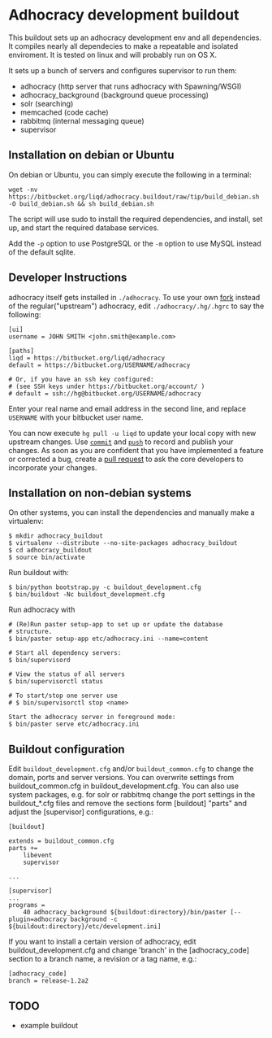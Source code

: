 Adhocracy development buildout
==============================

This buildout sets up an adhocracy development env and all dependencies.
It compiles nearly all dependecies to make a repeatable and isolated
enviroment. It is tested on linux and will probably run on OS X.

It sets up a bunch of servers and configures supervisor to run them:

* adhocracy (http server that runs adhocracy with Spawning/WSGI)
* adhocracy_background (background queue processing)
* solr (searching)
* memcached (code cache)
* rabbitmq (internal messaging queue)
* supervisor

Installation on debian or Ubuntu
--------------------------------

On debian or Ubuntu, you can simply execute the following in a terminal:

    wget -nv https://bitbucket.org/liqd/adhocracy.buildout/raw/tip/build_debian.sh -O build_debian.sh && sh build_debian.sh

The script will use sudo to install the required dependencies, and install, set up, and start the required database services.

Add the `-p` option to use PostgreSQL or the `-m` option to use MySQL instead of the default sqlite.

Developer Instructions
----------------------

adhocracy itself gets installed in `./adhocracy`. To use your own [fork](http://confluence.atlassian.com/display/BITBUCKET/Forking+a+bitbucket+Repository) instead of the regular("upstream") adhocracy, edit `./adhocracy/.hg/.hgrc` to say the following:


    [ui]
    username = JOHN SMITH <john.smith@example.com>

    [paths]
    liqd = https://bitbucket.org/liqd/adhocracy
    default = https://bitbucket.org/USERNAME/adhocracy

    # Or, if you have an ssh key configured:
    # (see SSH keys under https://bitbucket.org/account/ )
    # default = ssh://hg@bitbucket.org/USERNAME/adhocracy

Enter your real name and email address in the second line, and replace `USERNAME` with your bitbucket user name.

You can now execute `hg pull -u liqd` to update your local copy with new upstream changes. Use [`commit`](http://mercurial.selenic.com/wiki/Commit) and [`push`](http://www.selenic.com/mercurial/hg.1.html#push) to record and publish your changes.  As soon as you are confident that you have implemented a feature or corrected a bug, create a [pull request](http://confluence.atlassian.com/display/BITBUCKET/Working+with+pull+requests) to ask the core developers to incorporate your changes.

Installation on non-debian systems
----------------------------------

On other systems, you can install the dependencies and manually make a virtualenv:

    $ mkdir adhocracy_buildout 
    $ virtualenv --distribute --no-site-packages adhocracy_buildout
    $ cd adhocracy_buildout 
    $ source bin/activate


Run buildout with:

    $ bin/python bootstrap.py -c buildout_development.cfg
    $ bin/buildout -Nc buildout_development.cfg


Run adhocracy with

    # (Re)Run paster setup-app to set up or update the database
    # structure.
    $ bin/paster setup-app etc/adhocracy.ini --name=content

    # Start all dependency servers:
    $ bin/supervisord 

    # View the status of all servers
    $ bin/supervisorctl status

    # To start/stop one server use
    # $ bin/supervisorctl stop <name>

    Start the adhocracy server in foreground mode:
    $ bin/paster serve etc/adhocracy.ini

Buildout configuration
----------------------

Edit `buildout_development.cfg` and/or `buildout_common.cfg` to change the
domain, ports and server versions. You can overwrite settings from
buildout_common.cfg in buildout_development.cfg. You can also use
system packages, e.g. for solr or rabbitmq change the port settings in
the buildout_*.cfg files and remove the sections form [buildout]
"parts" and adjust the [supervisor] configurations, e.g.:

    [buildout]
    
    extends = buildout_common.cfg
    parts += 
        libevent
        supervisor

    ...
    
    [supervisor]
    ...
    programs =
        40 adhocracy_background ${buildout:directory}/bin/paster [--plugin=adhocracy background -c ${buildout:directory}/etc/development.ini]

If you want to install a certain version of adhocracy, edit 
buildout_development.cfg and change 'branch' in the [adhocracy_code] 
section to a branch name, a revision or a tag name, e.g.:

    [adhocracy_code]
    branch = release-1.2a2


TODO
-------

* example buildout

